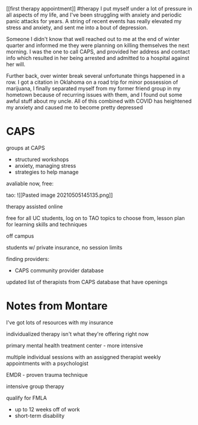 [[first therapy appointment]]
#therapy
I put myself under a lot of pressure in all aspects of my life, and I've been struggling with anxiety and periodic panic attacks for years. A string of recent events has really elevated my stress and anxiety, and sent me into a bout of depression.

Someone I didn't know that well reached out to me at the end of winter quarter and informed me they were planning on killing themselves the next morning. I was the one to call CAPS, and provided her address and contact info which resulted in her being arrested and admitted to a hospital against her will.

Further back, over winter break several unfortunate things happened in a row. I got a citation in Oklahoma on a road trip for minor possession of marijuana, I finally separated myself from my former friend group in my hometown because of recurring issues with them, and I found out some awful stuff about my uncle. All of this combined with COVID has heightened my anxiety and caused me to become pretty depressed

# CAPS

groups at CAPS

-   structured workshops
-   anxiety, managing stress
-   strategies to help manage

avaliable now, free:

tao:
![[Pasted image 20210505145135.png]]

therapy assisted online

free for all UC students, log on to TAO topics to choose from, lesson plan for learning skills and techniques

off campus

students w/ private insurance, no session limits

finding providers:

-   CAPS community provider database

updated list of therapists from CAPS database that have openings

# Notes from Montare

I've got lots of resources with my insurance

individualized therapy isn't what they're offering right now

primary mental health treatment center - more intensive

multiple individual sessions with an assiggned therapist weekly appointments with a psychologist

EMDR - proven trauma technique

intensive group therapy

qualify for FMLA

-   up to 12 weeks off of work
-   short-term disability